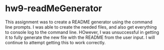 # hw9-readMeGenerator

This assignment was to create a README generator using the command line prompts. I was able to create the needed files, and also get everything to console log to the command line. HOwever, I was unsuccessful in getting it to fully generate the new file with the README from the user input. I will continue to attempt getting this to work correctly. 
